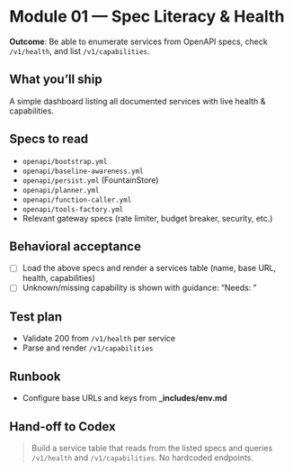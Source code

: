 # Module 01 — Spec Literacy & Health

**Outcome**: Be able to enumerate services from OpenAPI specs, check `/v1/health`, and list `/v1/capabilities`.

## What you’ll ship
A simple dashboard listing all documented services with live health & capabilities.

## Specs to read
- `openapi/bootstrap.yml`
- `openapi/baseline-awareness.yml`
- `openapi/persist.yml` (FountainStore)
- `openapi/planner.yml`
- `openapi/function-caller.yml`
- `openapi/tools-factory.yml`
- Relevant gateway specs (rate limiter, budget breaker, security, etc.)

## Behavioral acceptance
- [ ] Load the above specs and render a services table (name, base URL, health, capabilities)
- [ ] Unknown/missing capability is shown with guidance: “Needs: <capability>”

## Test plan
- Validate 200 from `/v1/health` per service
- Parse and render `/v1/capabilities`

## Runbook
- Configure base URLs and keys from **_includes/env.md**

## Hand-off to Codex
> Build a service table that reads from the listed specs and queries `/v1/health` and `/v1/capabilities`. No hardcoded endpoints.
